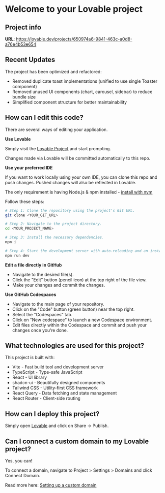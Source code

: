 # Welcome to your Lovable project

## Project info

**URL**: https://lovable.dev/projects/650974a6-9841-463c-a0d8-a76e4b53e654

## Recent Updates

The project has been optimized and refactored:
- Removed duplicate toast implementations (unified to use single Toaster component)
- Removed unused UI components (chart, carousel, sidebar) to reduce bundle size
- Simplified component structure for better maintainability

## How can I edit this code?

There are several ways of editing your application.

**Use Lovable**

Simply visit the [Lovable Project](https://lovable.dev/projects/650974a6-9841-463c-a0d8-a76e4b53e654) and start prompting.

Changes made via Lovable will be committed automatically to this repo.

**Use your preferred IDE**

If you want to work locally using your own IDE, you can clone this repo and push changes. Pushed changes will also be reflected in Lovable.

The only requirement is having Node.js & npm installed - [install with nvm](https://github.com/nvm-sh/nvm#installing-and-updating)

Follow these steps:

```sh
# Step 1: Clone the repository using the project's Git URL.
git clone <YOUR_GIT_URL>

# Step 2: Navigate to the project directory.
cd <YOUR_PROJECT_NAME>

# Step 3: Install the necessary dependencies.
npm i

# Step 4: Start the development server with auto-reloading and an instant preview.
npm run dev
```

**Edit a file directly in GitHub**

- Navigate to the desired file(s).
- Click the "Edit" button (pencil icon) at the top right of the file view.
- Make your changes and commit the changes.

**Use GitHub Codespaces**

- Navigate to the main page of your repository.
- Click on the "Code" button (green button) near the top right.
- Select the "Codespaces" tab.
- Click on "New codespace" to launch a new Codespace environment.
- Edit files directly within the Codespace and commit and push your changes once you're done.

## What technologies are used for this project?

This project is built with:

- Vite - Fast build tool and development server
- TypeScript - Type-safe JavaScript
- React - UI library
- shadcn-ui - Beautifully designed components
- Tailwind CSS - Utility-first CSS framework
- React Query - Data fetching and state management
- React Router - Client-side routing

## How can I deploy this project?

Simply open [Lovable](https://lovable.dev/projects/650974a6-9841-463c-a0d8-a76e4b53e654) and click on Share -> Publish.

## Can I connect a custom domain to my Lovable project?

Yes, you can!

To connect a domain, navigate to Project > Settings > Domains and click Connect Domain.

Read more here: [Setting up a custom domain](https://docs.lovable.dev/tips-tricks/custom-domain#step-by-step-guide)
